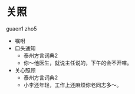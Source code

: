 # 关照
guaen1 zho5
+ 嘱咐
+ 口头通知
  * 泰州方言词典2
  - 你～他医生，就说主任说的，下午的会不开唻。
+ 关心照顾
  * 泰州方言词典2
  - 小李还年轻，工作上还麻烦你老同志多～。
